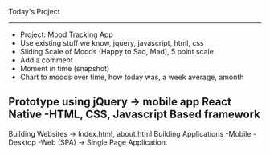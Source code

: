 Today's Project
*********
* Project: Mood Tracking App 
* Use existing stuff we know, jquery, javascript, html, css
* Sliding Scale of Moods (Happy to Sad, Mad), 5 point scale 
* Add a comment
* Moment in time (snapshot)
* Chart to moods over time, how today was, a week average, amonth

Prototype using jQuery -> mobile app
React Native
-HTML, CSS, Javascript Based framework
--------

Building Websites -> Index.html, about.html 
Building Applications 
-Mobile
-Desktop
-Web (SPA) -> Single Page Application. 
